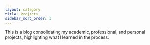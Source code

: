 ```yaml
---
layout: category
title: Projects
sidebar_sort_order: 3
---
```


<p class="message">This is a blog consolidating my academic, professional, and personal projects, highlighting what I learned in the process.</p>

